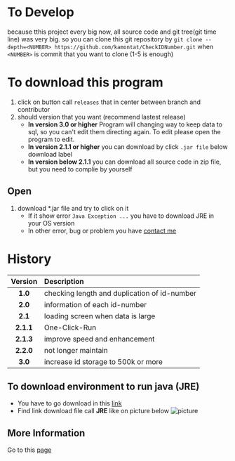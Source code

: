 # To Develop
because tthis project every big now, all source code and git tree(git time line) was very big.
so you can clone this git repository by `git clone --depth=<NUMBER> https://github.com/kamontat/CheckIDNumber.git` when `<NUMBER>` is commit that you want to clone (1-5 is enough)

# To download this program

1. click on button call `releases` that in center between branch and contributor
2. should version that you want (recommend lastest release)
    - **In version 3.0 or higher** Program will changing way to keep data to sql, so you can't edit them directing again. To edit please open the program to edit.
    - **In version 2.1.1 or higher** you can download by click `.jar file` below download label
    - **In version below 2.1.1** you can download all source code in zip file, but you need to complie by yourself
          
## Open
1. download *.jar file and try to click on it <br>
     - If it show error `Java Exception ...` you have to download JRE in your OS version
     - In other error, bug or problem you have [contact me](mailto:kamontat_c@hotmail.com?subject=Error/Bug/Problem)
     
# History
|Version    |Description|
|:---------:|:----------|
|**1.0**    | checking length and duplication of id-number |
|**2.0**    | information of each id-number |
|**2.1**    | loading screen when data is large |
|**2.1.1**  | One-Click-Run |
|**2.1.3**  | improve speed and enhancement |
|**2.2.0**  | not longer maintain |
|**3.0**    | increase id storage to 500k or more |
     
## To download environment to run java (JRE)
- You have to go download in this [link](http://www.oracle.com/technetwork/java/javase/downloads/index.html)
- Find link download file call **JRE** like on picture below
![picture](https://github.com/kamontat/CheckIDNumber/releases/download/v2.1.3/picture.png)

## More Information
Go to this [page](https://kamontat.github.io/CheckIDNumber/)
